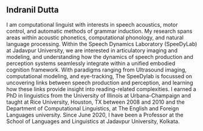 ## **Indranil Dutta**

I am computational linguist with interests in speech acoustics, motor control, and automatic methods of grammar induction. My research spans areas within acoustic phonetics, computational phonology, and natural language processing. Within the Speech Dynamics Laboratory (SpeeDyLab) at Jadavpur University, we are interested in articulatory imaging and modeling, and understanding how the dynamics of speech production and perception systems seamlessly integrate within a unified embodied cognition framework. With paradigms ranging from Ultrasound imaging, computational modeling, and eye-tracking, The SpeeDylab is focussed on uncovering links between speech production and perception, and learning how these links provide insight into reading-related complexities. I earned a PhD in linguistics from the University of Illinois at Urbana-Champaign and taught at Rice University, Houston, TX between 2008 and 2010 and the Department of Computational Linguistics, at The English and Foreign Languages university. Since June 2020, I have been a Professor at the School of Languages and Linguistics at Jadavpur University, Kolkata.
